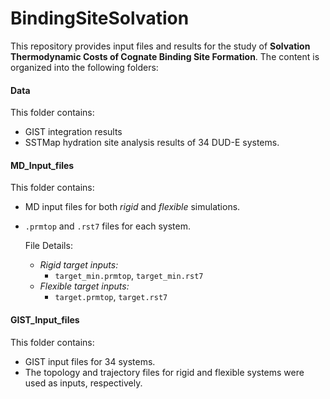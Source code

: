 # BindingSiteSolvation

This repository provides input files and results for the study of **Solvation Thermodynamic Costs of Cognate Binding Site Formation**. The content is organized into the following folders:


#### **Data**
This folder contains:
- GIST integration results
- SSTMap hydration site analysis results
of 34 DUD-E systems.

#### **MD_Input_files**
This folder contains:
- MD input files for both *rigid* and *flexible* simulations.
- `.prmtop` and `.rst7` files for each system.

  File Details:
  - *Rigid target inputs:*
    - `target_min.prmtop`, `target_min.rst7`
  - *Flexible target inputs:*
    - `target.prmtop`, `target.rst7`

#### **GIST_Input_files**
This folder contains:
- GIST input files for 34 systems.
- The topology and trajectory files for rigid and flexible systems were used as inputs, respectively.
